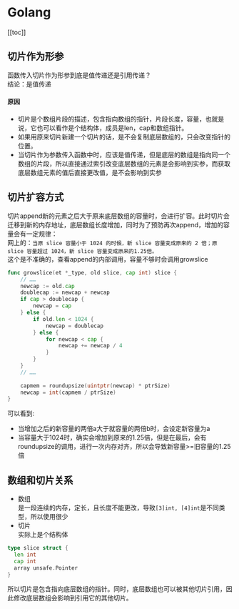 # Golang

[[toc]]

## 切片作为形参
函数传入切片作为形参到底是值传递还是引用传递？  
结论：是值传递
#### 原因
* 切片是个数组片段的描述，包含指向数组的指针，片段长度，容量，也就是说，它也可以看作是个结构体，成员是len，cap和数组指针。  
* 如果用原来切片新建一个切片的话，是不会复制底层数组的，只会改变指针的位置。
* 当切片作为参数传入函数中时，应该是值传递，但是底层的数组是指向同一个数组的片段，所以直接通过索引改变底层数组的元素是会影响到实参，而获取底层数组元素的值后直接更改值，是不会影响到实参

## 切片扩容方式
切片append新的元素之后大于原来底层数组的容量时，会进行扩容。此时切片会迁移到新的内存地址，底层数组长度增加，同时为了预防再次append，增加的容量会有一定规律：  
网上的：`当原 slice 容量小于 1024 的时候，新 slice 容量变成原来的 2 倍；原 slice 容量超过 1024，新 slice 容量变成原来的1.25倍。`  
这个是不准确的，查看append的内部调用，容量不够时会调用growslice
```go
func growslice(et *_type, old slice, cap int) slice {
    // ……
    newcap := old.cap
	doublecap := newcap + newcap
	if cap > doublecap {
		newcap = cap
	} else {
		if old.len < 1024 {
			newcap = doublecap
		} else {
			for newcap < cap {
				newcap += newcap / 4
			}
		}
	}
	// ……
	
	capmem = roundupsize(uintptr(newcap) * ptrSize)
	newcap = int(capmem / ptrSize)
}
```
可以看到:
* 当增加之后的新容量的两倍a大于就容量的两倍b时，会设定新容量为a
* 当容量大于1024时，确实会增加到原来的1.25倍，但是在最后，会有roundupsize的调用，进行一次内存对齐，所以会导致新容量>=旧容量的1.25倍

## 数组和切片关系
* 数组  
是一段连续的内存，定长，且长度不能更改，导致`[3]int, [4]int`是不同类型，所以使用很少
* 切片  
实际上是个结构体
```go
type slice struct {
  len int
  cap int
  array unsafe.Pointer
}
```
所以切片是包含指向底层数组的指针。同时，底层数组也可以被其他切片引用，因此修改底层数组会影响到引用它的其他切片。